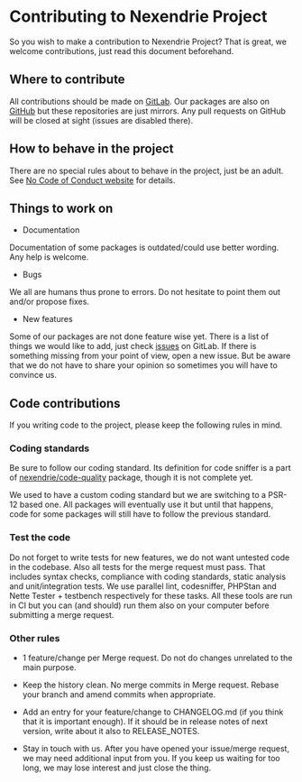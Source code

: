 Contributing to Nexendrie Project
==================================

So you wish to make a contribution to Nexendrie Project? That is great, we welcome contributions, just read this document beforehand.

Where to contribute
-------------------

All contributions should be made on [GitLab](https://gitlab.com/nexendrie). Our packages are also on [GitHub](https://github.com/nexendrie) but these repositories are just mirrors. Any pull requests on GitHub will be closed at sight (issues are disabled there).

How to behave in the project
----------------------------

There are no special rules about to behave in the project, just be an adult. See [No Code of Conduct website](https://nocodeofconduct.com) for details.

Things to work on
-----------------

* Documentation

Documentation of some packages is outdated/could use better wording. Any help is welcome.

* Bugs

We all are humans thus prone to errors. Do not hesitate to point them out and/or propose fixes.

* New features

Some of our packages are not done feature wise yet. There is a list of things we would like to add, just check [issues](https://gitlab.com/groups/nexendrie/-/issues) on GitLab. If there is something missing from your point of view, open a new issue. But be aware that we do not have to share your opinion so sometimes you will have to convince us.

Code contributions
------------------

If you writing code to the project, please keep the following rules in mind.

### Coding standards

Be sure to follow our coding standard. Its definition for code sniffer is a part of [nexendrie/code-quality](https://gitlab.com/nexendrie/code-quality/blob/master/ruleset.xml) package, though it is not complete yet.

We used to have a custom coding standard but we are switching to a PSR-12 based one. All packages will eventually use it but until that happens, code for some packages will still have to follow the previous standard.

### Test the code

Do not forget to write tests for new features, we do not want untested code in the codebase. Also all tests for the merge request must pass. That includes syntax checks, compliance with coding standards, static analysis and unit/integration tests. We use parallel lint, codesniffer, PHPStan and Nette Tester + testbench respectively for these tasks. All these tools are run in CI but you can (and should) run them also on your computer before submitting a merge request.

### Other rules

* 1 feature/change per Merge request. Do not do changes unrelated to the main purpose.

* Keep the history clean. No merge commits in Merge request. Rebase your branch and amend commits when appropriate.

* Add an entry for your feature/change to CHANGELOG.md (if you think that it is important enough). If it should be in release notes of next version, write about it also to RELEASE_NOTES.

* Stay in touch with us. After you have opened your issue/merge request, we may need additional input from you. If you keep us waiting for too long, we may lose interest and just close the thing.

